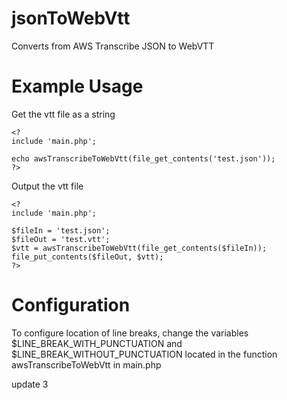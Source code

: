 # jsonToWebVtt
Converts from AWS Transcribe JSON to WebVTT

# Example Usage
Get the vtt file as a string
```
<?
include 'main.php';

echo awsTranscribeToWebVtt(file_get_contents('test.json'));
?>
```
Output the vtt file
```
<?
include 'main.php';

$fileIn = 'test.json';
$fileOut = 'test.vtt';
$vtt = awsTranscribeToWebVtt(file_get_contents($fileIn));
file_put_contents($fileOut, $vtt);
?>
```
# Configuration
To configure location of line breaks, change the variables $LINE_BREAK_WITH_PUNCTUATION and $LINE_BREAK_WITHOUT_PUNCTUATION located in the function awsTranscribeToWebVtt in main.php

update 3